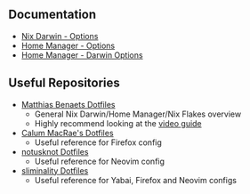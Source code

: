 ## Documentation
- [Nix Darwin - Options](https://daiderd.com/nix-darwin/manual/index.html#sec-options)
- [Home Manager - Options](https://nix-community.github.io/home-manager/options.html)
- [Home Manager - Darwin Options](https://nix-community.github.io/home-manager/nix-darwin-options.html)

## Useful Repositories
- [Matthias Benaets Dotfiles](https://github.com/MatthiasBenaets/nixos-config)
    - General Nix Darwin/Home Manager/Nix Flakes overview
    - Highly recommend looking at the [video guide](https://github.com/MatthiasBenaets/nixos-config/blob/master/nixos.org)
- [Calum MacRae's Dotfiles](https://github.com/cmacrae/config)
    - Useful reference for Firefox config
- [notusknot Dotfiles](https://github.com/notusknot/dotfiles-nix)
    - Useful reference for Neovim config
- [sliminality Dotfiles](https://github.com/sliminality/nix-config)
    - Useful reference for Yabai, Firefox and Neovim configs
